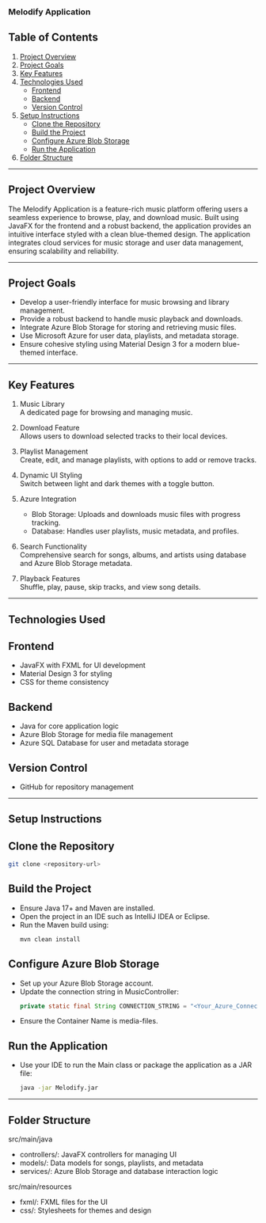 ### Melodify Application


## Table of Contents

1. [Project Overview](#project-overview)  
2. [Project Goals](#project-goals)  
3. [Key Features](#key-features)  
4. [Technologies Used](#technologies-used)  
    - [Frontend](#frontend)  
    - [Backend](#backend)  
    - [Version Control](#version-control)  
5. [Setup Instructions](#setup-instructions)  
    - [Clone the Repository](#clone-the-repository)  
    - [Build the Project](#build-the-project)  
    - [Configure Azure Blob Storage](#configure-azure-blob-storage)  
    - [Run the Application](#run-the-application)  
6. [Folder Structure](#folder-structure)  
---

## Project Overview

The Melodify Application is a feature-rich music platform offering users a seamless experience to browse, play, and download music. Built using JavaFX for the frontend and a robust backend, the application provides an intuitive interface styled with a clean blue-themed design. The application integrates cloud services for music storage and user data management, ensuring scalability and reliability.

---

## Project Goals

- Develop a user-friendly interface for music browsing and library management.  
- Provide a robust backend to handle music playback and downloads.  
- Integrate Azure Blob Storage for storing and retrieving music files.  
- Use Microsoft Azure for user data, playlists, and metadata storage.  
- Ensure cohesive styling using Material Design 3 for a modern blue-themed interface.  

---

## Key Features

1. Music Library  
   A dedicated page for browsing and managing music.  

2. Download Feature  
   Allows users to download selected tracks to their local devices.  

3. Playlist Management  
   Create, edit, and manage playlists, with options to add or remove tracks.  

4. Dynamic UI Styling  
   Switch between light and dark themes with a toggle button.  

5. Azure Integration  
   - Blob Storage: Uploads and downloads music files with progress tracking.  
   - Database: Handles user playlists, music metadata, and profiles.  

6. Search Functionality  
   Comprehensive search for songs, albums, and artists using database and Azure Blob Storage metadata.  

7. Playback Features  
   Shuffle, play, pause, skip tracks, and view song details.  

---

## Technologies Used

## Frontend  
- JavaFX with FXML for UI development  
- Material Design 3 for styling  
- CSS for theme consistency  

## Backend  
- Java for core application logic  
- Azure Blob Storage for media file management  
- Azure SQL Database for user and metadata storage  

## Version Control  
- GitHub for repository management  

---

## Setup Instructions

## Clone the Repository  
```bash
git clone <repository-url>
```

## Build the Project  
- Ensure Java 17+ and Maven are installed.  
- Open the project in an IDE such as IntelliJ IDEA or Eclipse.  
- Run the Maven build using:  
  ```bash
  mvn clean install
  ```

## Configure Azure Blob Storage  
- Set up your Azure Blob Storage account.  
- Update the connection string in MusicController:  
  ```java
  private static final String CONNECTION_STRING = "<Your_Azure_Connection_String>";
  ```  
- Ensure the Container Name is media-files.  

## Run the Application  
- Use your IDE to run the Main class or package the application as a JAR file:  
  ```bash
  java -jar Melodify.jar
  ```

---

## Folder Structure

src/main/java  
- controllers/: JavaFX controllers for managing UI  
- models/: Data models for songs, playlists, and metadata  
- services/: Azure Blob Storage and database interaction logic  

src/main/resources  
- fxml/: FXML files for the UI  
- css/: Stylesheets for themes and design  


 

